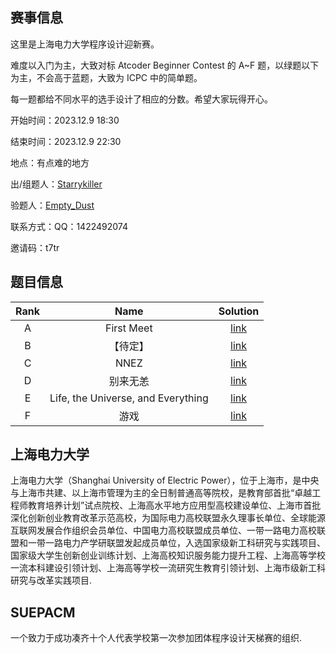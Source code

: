 ## 赛事信息

这里是上海电力大学程序设计迎新赛。

难度以入门为主，大致对标 Atcoder Beginner Contest 的 A~F 题，以绿题以下为主，不会高于蓝题，大致为 ICPC 中的简单题。

每一题都给不同水平的选手设计了相应的分数。希望大家玩得开心。

开始时间：2023.12.9 18:30

结束时间：2023.12.9 22:30

地点：有点难的地方

出/组题人：[Starrykiller](https://www.luogu.com.cn/user/235125)

验题人：[Empty_Dust](https://www.luogu.com.cn/user/1132118)

联系方式：QQ：1422492074

邀请码：t7tr

## 题目信息

| Rank | Name | Solution | 
|:---:|:---:|:---:|
| A | First Meet | [link](https://www.bilibili.com/video/BV1GJ411x7h7) |
| B | 【待定】 | [link](https://www.bilibili.com/video/BV1GJ411x7h7) |
| C | NNEZ | [link](https://www.bilibili.com/video/BV1GJ411x7h7) |
| D | 别来无恙 | [link](https://www.bilibili.com/video/BV1GJ411x7h7) |
| E | Life, the Universe, and Everything | [link](https://www.bilibili.com/video/BV1GJ411x7h7) |
| F | 游戏 | [link](https://www.bilibili.com/video/BV1GJ411x7h7) |


## 上海电力大学
上海电力大学（Shanghai University of Electric Power），位于上海市，是中央与上海市共建、以上海市管理为主的全日制普通高等院校，是教育部首批“卓越工程师教育培养计划”试点院校、上海高水平地方应用型高校建设单位、上海市首批深化创新创业教育改革示范高校，为国际电力高校联盟永久理事长单位、全球能源互联网发展合作组织会员单位、中国电力高校联盟成员单位、一带一路电力高校联盟和一带一路电力产学研联盟发起成员单位，入选国家级新工科研究与实践项目、国家级大学生创新创业训练计划、上海高校知识服务能力提升工程、上海高等学校一流本科建设引领计划、上海高等学校一流研究生教育引领计划、上海市级新工科研究与改革实践项目.
## SUEPACM

一个致力于成功凑齐十个人代表学校第一次参加团体程序设计天梯赛的组织.
